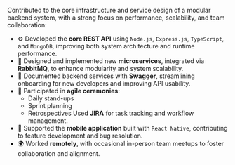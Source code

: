 Contributed to the core infrastructure and service design of a modular backend system, with a strong focus on performance, scalability, and team collaboration:

- ⚙️ Developed the **core REST API** using `Node.js`, `Express.js`, `TypeScript`, and `MongoDB`, improving both system architecture and runtime performance.
- 🧱 Designed and implemented new **microservices**, integrated via **RabbitMQ**, to enhance modularity and system scalability.
- 📄 Documented backend services with **Swagger**, streamlining onboarding for new developers and improving API usability.
- 🔁 Participated in **agile ceremonies**:
  - Daily stand-ups
  - Sprint planning
  - Retrospectives
    Used **JIRA** for task tracking and workflow management.
- 📱 Supported the **mobile application** built with `React Native`, contributing to feature development and bug resolution.
- 🌍 Worked **remotely**, with occasional in-person team meetups to foster collaboration and alignment.

